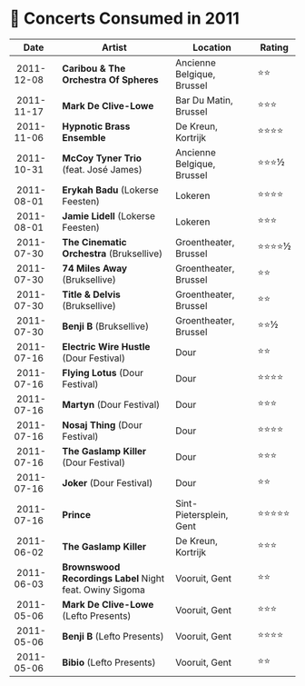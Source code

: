 # 🎤 Concerts Consumed in 2011

| Date | Artist | Location | Rating |
| --- | --- | --- | --- |
| 2011-12-08 | **Caribou & The Orchestra Of Spheres** | Ancienne Belgique, Brussel | ⭐️⭐️ |
| 2011-11-17 | **Mark De Clive-Lowe** | Bar Du Matin, Brussel | ⭐️⭐️⭐️ |
| 2011-11-06 | **Hypnotic Brass Ensemble** | De Kreun, Kortrijk | ⭐️⭐️⭐️⭐️ |
| 2011-10-31 | **McCoy Tyner Trio** (feat. José James) | Ancienne Belgique, Brussel | ⭐️⭐️⭐️½ |
| 2011-08-01 | **Erykah Badu** (Lokerse Feesten) | Lokeren | ⭐️⭐️⭐️⭐️ |
| 2011-08-01 | **Jamie Lidell** (Lokerse Feesten) | Lokeren | ⭐️⭐️⭐️ |
| 2011-07-30 | **The Cinematic Orchestra** (Bruksellive) | Groentheater, Brussel | ⭐️⭐️⭐️⭐️½ | 
| 2011-07-30 | **74 Miles Away** (Bruksellive) | Groentheater, Brussel | ⭐️⭐️ | 
| 2011-07-30 | **Title & Delvis** (Bruksellive) | Groentheater, Brussel | ⭐️⭐️ | 
| 2011-07-30 | **Benji B** (Bruksellive) | Groentheater, Brussel | ⭐️⭐️½ | 
| 2011-07-16 | **Electric Wire Hustle** (Dour Festival) | Dour | ⭐️⭐️ | 
| 2011-07-16 | **Flying Lotus** (Dour Festival) | Dour | ⭐️⭐️⭐️⭐️ | 
| 2011-07-16 | **Martyn** (Dour Festival) | Dour | ⭐️⭐️⭐️ | 
| 2011-07-16 | **Nosaj Thing** (Dour Festival) | Dour | ⭐️⭐️⭐️⭐️ | 
| 2011-07-16 | **The Gaslamp Killer** (Dour Festival) | Dour | ⭐️⭐️⭐️ | 
| 2011-07-16 | **Joker** (Dour Festival) | Dour | ⭐️⭐️ | 
| 2011-07-16 | **Prince** | Sint-Pietersplein, Gent | ⭐️⭐️⭐⭐️⭐️ |
| 2011-06-02 | **The Gaslamp Killer** | De Kreun, Kortrijk | ⭐️⭐️⭐️ |
| 2011-06-03 | **Brownswood Recordings Label** Night feat. Owiny Sigoma |  Vooruit, Gent | ⭐️⭐️ |
| 2011-05-06 | **Mark De Clive-Lowe** (Lefto Presents) | Vooruit, Gent | ⭐️⭐️⭐️ |
| 2011-05-06 | **Benji B** (Lefto Presents) | Vooruit, Gent | ⭐️⭐️⭐️⭐️ |
| 2011-05-06 | **Bibio** (Lefto Presents) | Vooruit, Gent | ⭐️⭐️ |

